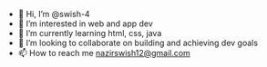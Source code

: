 - 👋 Hi, I’m @swish-4
- 👀 I’m interested in web and app dev
- 🌱 I’m currently learning html, css, java
- 💞️ I’m looking to collaborate on building and achieving dev goals
- 📫 How to reach me nazirswish12@gmail.com

<!---
swish-4/swish-4 is a ✨ special ✨ repository because its `README.md` (this file) appears on your GitHub profile.
You can click the Preview link to take a look at your changes.
--->
